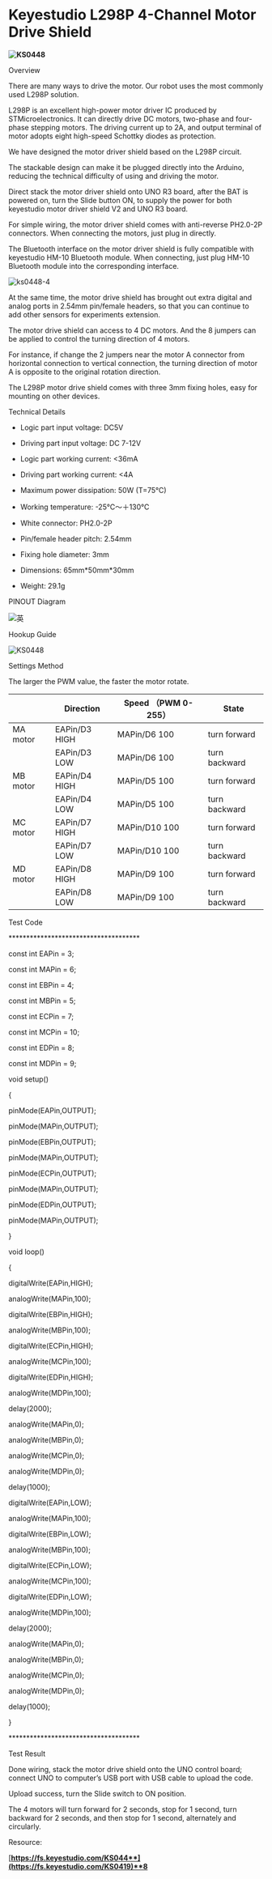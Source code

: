 
# **Keyestudio L298P 4-Channel Motor Drive Shield**

**![KS0448](media/227daf744716180d19058bf1ff9afd2e.png)**

Overview

There are many ways to drive the motor. Our robot uses the most commonly used
L298P solution.

L298P is an excellent high-power motor driver IC produced by STMicroelectronics.
It can directly drive DC motors, two-phase and four-phase stepping motors. The
driving current up to 2A, and output terminal of motor adopts eight high-speed
Schottky diodes as protection.

We have designed the motor driver shield based on the L298P circuit.

The stackable design can make it be plugged directly into the Arduino, reducing
the technical difficulty of using and driving the motor.

Direct stack the motor driver shield onto UNO R3 board, after the BAT is powered
on, turn the Slide button ON, to supply the power for both keyestudio motor
driver shield V2 and UNO R3 board.

For simple wiring, the motor driver shield comes with anti-reverse PH2.0-2P
connectors. When connecting the motors, just plug in directly.

The Bluetooth interface on the motor driver shield is fully compatible with
keyestudio HM-10 Bluetooth module. When connecting, just plug HM-10 Bluetooth
module into the corresponding interface.

![ks0448-4](media/5a19fd8b2008b8e79c209169e85fe99e.jpeg)

At the same time, the motor drive shield has brought out extra digital and
analog ports in 2.54mm pin/female headers, so that you can continue to add other
sensors for experiments extension.

The motor drive shield can access to 4 DC motors. And the 8 jumpers can be
applied to control the turning direction of 4 motors.

For instance, if change the 2 jumpers near the motor A connector from horizontal
connection to vertical connection, the turning direction of motor A is opposite
to the original rotation direction.

The L298P motor drive shield comes with three 3mm fixing holes, easy for
mounting on other devices.

 Technical Details

-   Logic part input voltage: DC5V

-   Driving part input voltage: DC 7-12V

-   Logic part working current: \<36mA

-   Driving part working current: \<4A

-   Maximum power dissipation: 50W (T=75℃)

-   Working temperature: -25℃～＋130℃

-   White connector: PH2.0-2P

-   Pin/female header pitch: 2.54mm

-   Fixing hole diameter: 3mm

-   Dimensions: 65mm\*50mm\*30mm

-   Weight: 29.1g

 PINOUT Diagram

![英](media/29e30e425c0bf9df92601261900d6efb.png)

 Hookup Guide

![KS0448](media/17c90a2b63397504a957af732003b9cc.png)

Settings Method

The larger the PWM value, the faster the motor rotate.

|          | Direction     | Speed  （PWM 0-255） | State         |
|----------|---------------|----------------------|---------------|
| MA motor | EAPin/D3 HIGH | MAPin/D6 100         | turn forward  |
|          | EAPin/D3 LOW  | MAPin/D6 100         | turn backward |
| MB motor | EAPin/D4 HIGH | MAPin/D5 100         | turn forward  |
|          | EAPin/D4 LOW  | MAPin/D5 100         | turn backward |
| MC motor | EAPin/D7 HIGH | MAPin/D10 100        | turn forward  |
|          | EAPin/D7 LOW  | MAPin/D10 100        | turn backward |
| MD motor | EAPin/D8 HIGH | MAPin/D9 100         | turn forward  |
|          | EAPin/D8 LOW  | MAPin/D9 100         | turn backward |

 Test Code

\*\*\*\*\*\*\*\*\*\*\*\*\*\*\*\*\*\*\*\*\*\*\*\*\*\*\*\*\*\*\*\*\*\*\*\*\*

const int EAPin = 3;

const int MAPin = 6;

const int EBPin = 4;

const int MBPin = 5;

const int ECPin = 7;

const int MCPin = 10;

const int EDPin = 8;

const int MDPin = 9;

void setup()

{

pinMode(EAPin,OUTPUT);

pinMode(MAPin,OUTPUT);

pinMode(EBPin,OUTPUT);

pinMode(MAPin,OUTPUT);

pinMode(ECPin,OUTPUT);

pinMode(MAPin,OUTPUT);

pinMode(EDPin,OUTPUT);

pinMode(MAPin,OUTPUT);

}

void loop()

{

digitalWrite(EAPin,HIGH);

analogWrite(MAPin,100);

digitalWrite(EBPin,HIGH);

analogWrite(MBPin,100);

digitalWrite(ECPin,HIGH);

analogWrite(MCPin,100);

digitalWrite(EDPin,HIGH);

analogWrite(MDPin,100);

delay(2000);

analogWrite(MAPin,0);

analogWrite(MBPin,0);

analogWrite(MCPin,0);

analogWrite(MDPin,0);

delay(1000);

digitalWrite(EAPin,LOW);

analogWrite(MAPin,100);

digitalWrite(EBPin,LOW);

analogWrite(MBPin,100);

digitalWrite(ECPin,LOW);

analogWrite(MCPin,100);

digitalWrite(EDPin,LOW);

analogWrite(MDPin,100);

delay(2000);

analogWrite(MAPin,0);

analogWrite(MBPin,0);

analogWrite(MCPin,0);

analogWrite(MDPin,0);

delay(1000);

}

\*\*\*\*\*\*\*\*\*\*\*\*\*\*\*\*\*\*\*\*\*\*\*\*\*\*\*\*\*\*\*\*\*\*\*\*\*

 Test Result

Done wiring, stack the motor drive shield onto the UNO control board; connect
UNO to computer’s USB port with USB cable to upload the code.

Upload success, turn the Slide switch to ON position.

The 4 motors will turn forward for 2 seconds, stop for 1 second, turn backward
for 2 seconds, and then stop for 1 second, alternately and circularly.

Resource:

[**https://fs.keyestudio.com/KS044**](https://fs.keyestudio.com/KS0419)**8**
